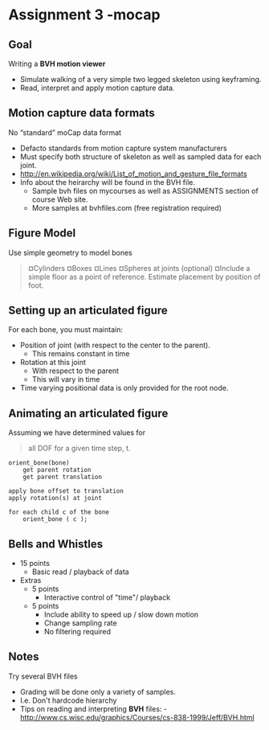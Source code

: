 ﻿# Assignment 3 -mocap

## Goal

Writing a **BVH motion viewer**

- Simulate walking of a very simple two legged skeleton using keyframing.
- Read, interpret and apply motion capture data.

## Motion capture data formats
No “standard” moCap data format
- Defacto standards from motion capture system manufacturers
- Must specify both structure of skeleton as well as sampled data for each joint.
- http://en.wikipedia.org/wiki/List_of_motion_and_gesture_file_formats
- Info about the heirarchy will be found in the BVH file.
	- Sample bvh files on mycourses as well as ASSIGNMENTS section of course Web site.
	- More samples at bvhfiles.com (free registration required)

## Figure Model

Use simple geometry to model bones
>¤Cylinders
¤Boxes
¤Lines
¤Spheres at joints (optional)
¤Include a simple floor as a point of reference. Estimate placement by position of foot.


## Setting up an articulated figure
For each bone, you must maintain:
- Position of joint (with respect to the center to the parent).
	- This remains constant in time
- Rotation at this joint
	- With respect to the parent
	- This will vary in time
- Time varying positional data is only provided for the root node.


## Animating an articulated figure


Assuming we have determined values for  
> all DOF for a given time step, t.
	
	orient_bone(bone)
		get parent rotation
		get parent translation 
		
	apply bone offset to translation
	apply rotation(s) at joint
	
	for each child c of the bone
		orient_bone ( c );

## Bells and Whistles

- 15 points
	- Basic read / playback of data
- Extras
	- 5 points
		- Interactive control of "time"/ playback
	- 5 points
		- Include ability to speed up / slow down motion
		- Change sampling rate
		- No filtering required

## Notes
Try several BVH files
- Grading will be done only a variety of samples.
- I.e. Don't hardcode hierarchy
- Tips on reading and interpreting **BVH** files:
				- http://www.cs.wisc.edu/graphics/Courses/cs-838-1999/Jeff/BVH.html 
